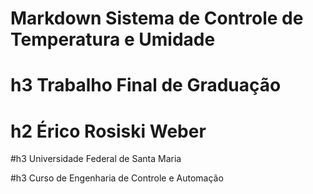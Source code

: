 # Markdown Sistema de Controle de Temperatura e Umidade

# h3 Trabalho Final de Graduação 

# h2 Érico Rosiski Weber

#h3 Universidade Federal de Santa Maria

#h3 Curso de Engenharia de Controle e Automação 
